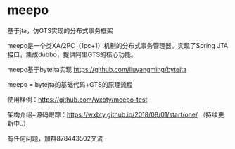 # meepo
基于jta，仿GTS实现的分布式事务框架

meepo是一个类XA/2PC（1pc+1）机制的分布式事务管理器。实现了Spring JTA接口，集成dubbo，提供阿里GTS的核心功能。

meepo基于bytejta实现 https://github.com/liuyangming/bytejta

meepo = bytejta的基础代码+GTS的原理流程

使用样例：https://github.com/wxbty/meepo-test

架构介绍+源码跟踪：https://wxbty.github.io/2018/08/01/start/one/ （持续更新中..）

有任何问题，加群878443502交流

